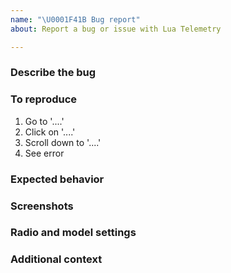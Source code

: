 ```yaml
---
name: "\U0001F41B Bug report"
about: Report a bug or issue with Lua Telemetry

---
```


### Describe the bug
<!-- A clear and concise description of what the bug is and specify the transmitter model (ie: X9D, X7)  -->

### To reproduce
<!-- Steps to reproduce the behavior, example:  -->
1. Go to '....'
2. Click on '....'
3. Scroll down to '....'
4. See error

### Expected behavior
<!-- A clear and concise description of what you expected to happen.  -->

### Screenshots
<!-- If applicable, add screenshots to help explain your problem.  -->

### Radio and model settings
<!-- Below are the instructions for exporting radio and model settings that are needed to simulate (and hopefully reproduce) your problem:

1. Connect transmitter to computer using standard method (trim in, power, connect USB) see: https://youtu.be/GAETmZsKqwY?t=2m13s
2. From your transmitter's '\SCRIPTS\TELEMETRY\iNav\cfg' folder, copy the contents '*.dat' to your computer
3. Run OpenTX Companion
4. From 'Read/Write' menu, select 'Read Models and Settings From Radio'
5. Note the model number/name you're using when having the issue
6. From 'File' menu, select 'Save As...' and save radio models and settings to OTX file
7. ZIP the OTX file and the '*.dat' files and attach it to this issue
8. Make sure you specify the model number/name from your transmitter when having the issue
-->

### Additional context
<!-- Add any other context about the problem here.  -->
